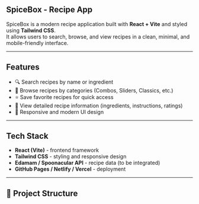 ## SpiceBox - Recipe App

SpiceBox is a modern recipe application built with **React + Vite** and styled using **Tailwind CSS**.  
It allows users to search, browse, and view recipes in a clean, minimal, and mobile-friendly interface.

---

## Features
- 🔍 Search recipes by name or ingredient  
- 🍴 Browse recipes by categories (Combos, Sliders, Classics, etc.)  
- ⭐ Save favorite recipes for quick access  
- 📖 View detailed recipe information (ingredients, instructions, ratings)  
- 📱 Responsive and modern UI design  

---

## Tech Stack
- **React (Vite)** - frontend framework  
- **Tailwind CSS** - styling and responsive design  
- **Edamam / Spoonacular API** - recipe data (to be integrated)  
- **GitHub Pages / Netlify / Vercel** - deployment  

---

## 📂 Project Structure
